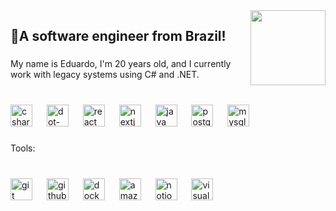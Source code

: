 <img align="right" height="120" src="https://user-images.githubusercontent.com/55389276/140866485-8fb1c876-9a8f-4d6a-98dc-08c4981eaf70.gif"  />

###

<h2 align="left">👋A software engineer from Brazil!</h2>

###

<p align="left">My name is Eduardo, I'm 20 years old, and I currently work with legacy systems using C# and .NET.</p>

###

<br clear="both">

<div align="left">
  <img src="https://skillicons.dev/icons?i=cs" height="35" alt="csharp logo"  />
  <img width="15" />
  <img src="https://skillicons.dev/icons?i=dotnet" height="35" alt="dot-net logo"  />
  <img width="15" />
  <img src="https://skillicons.dev/icons?i=react" height="35" alt="react logo"  />
  <img width="15" />
  <img src="https://cdn.jsdelivr.net/gh/devicons/devicon/icons/nextjs/nextjs-original.svg" height="35" alt="nextjs logo"  />
  <img width="15" />
  <img src="https://skillicons.dev/icons?i=java" height="35" alt="java logo"  />
  <img width="15" />
  <img src="https://skillicons.dev/icons?i=postgres" height="35" alt="postgresql logo"  />
  <img width="15" />
  <img src="https://skillicons.dev/icons?i=mysql" height="35" alt="mysql logo"  />
</div>

###

<p align="left">Tools:</p>

###

<br clear="both">

<div align="left">
  <img src="https://skillicons.dev/icons?i=git" height="35" alt="git logo"  />
  <img width="15" />
  <img src="https://skillicons.dev/icons?i=github" height="35" alt="github logo"  />
  <img width="15" />
  <img src="https://skillicons.dev/icons?i=docker" height="35" alt="docker logo"  />
  <img width="15" />
  <img src="https://skillicons.dev/icons?i=aws" height="35" alt="amazonwebservices logo"  />
  <img width="15" />
  <img src="https://skillicons.dev/icons?i=notion" height="35" alt="notion logo"  />
  <img width="15" />
  <img src="https://skillicons.dev/icons?i=visualstudio" height="35" alt="visualstudio logo"  />
</div>

###
